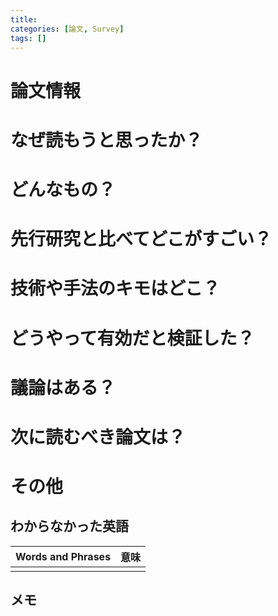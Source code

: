 ```yaml
---
title: 
categories: [論文, Survey]
tags: []
---
```


# 論文情報

# なぜ読もうと思ったか？

# どんなもの？

# 先行研究と比べてどこがすごい？

# 技術や手法のキモはどこ？

# どうやって有効だと検証した？

# 議論はある？

# 次に読むべき論文は？

# その他
## わからなかった英語

| Words and Phrases | 意味 |
| --- | --- |
|  |  |

## メモ
